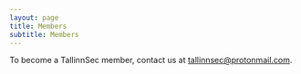 ```yaml
---
layout: page
title: Members
subtitle: Members
---
```


To become a TallinnSec member, contact us at tallinnsec@protonmail.com.
